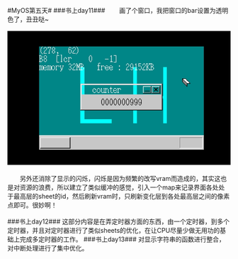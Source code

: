 #MyOS第五天#
###书上day11###
　　画了个窗口，我把窗口的bar设置为透明色了，丑丑哒~<br><br>
![](MyOS.jpg)<br><br>
　　另外还消除了显示的闪烁，闪烁是因为频繁的改写vram而造成的，其实这也是对资源的浪费，所以建立了类似缓冲的感觉，引入一个map来记录界面各处处于最高层的sheet的id，然后刷新vram时，只刷新变化层到各处最高层之间的像素点即可。很妙啊！<br><br>
###书上day12###
这部分内容是在弄定时器方面的东西，由一个定时器，到多个定时器，并且对定时器进行了类似sheets的优化，在让CPU尽量少做无用功的基础上完成多定时器的工作。
###书上day13###
对显示字符串的函数进行整合，对中断处理进行了集中优化。